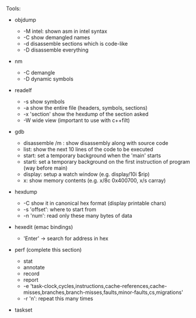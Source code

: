Tools:

  - objdump
    - -M intel: shown asm in intel syntax
    - -C show demangled names
    - -d disassemble sections which is code-like
    - -D disassemble everything
 
  - nm
    - -C demangle
    - -D dynamic symbols
 
  - readelf
    - -s show symbols
    - -a show the entire file (headers, symbols, sections)
    - -x 'section' show the hexdump of the section asked
    - -W wide view (important to use with c++filt)
  
  - gdb
    - disassemble /m : show disassembly along with source code
    - list: show the next 10 lines of the code to be executed
    - start: set a temporary background when the 'main' starts
    - starti: set a temporary background on the first instruction of program (way before main)
    - display: setup a watch window (e.g. display/10i $rip)
    - x: show memory contents (e.g. x/8c 0x400700, x/s carray)

  - hexdump
    - -C show it in canonical hex format (display printable chars)
    - -s 'offset': where to start from
    - -n 'num': read only these many bytes of data

  - hexedit (emac bindings)
    - 'Enter' -> search for address in hex

  - perf (complete this section)
    - stat
    - annotate
    - record
    - report
    - -e 'task-clock,cycles,instructions,cache-references,cache-misses,branches,branch-misses,faults,minor-faults,cs,migrations'
    - -r 'n': repeat this many times

  - taskset
